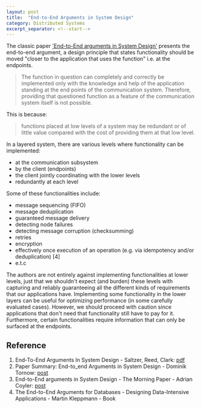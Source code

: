 ```yaml
---
layout: post
title:  "End-to-End Arguments in System Design"
category: Distributed Systems
excerpt_separator: <!--start-->
---
```


<!--start-->

The classic paper
['End-to-End arguments in System Design'](https://web.mit.edu/Saltzer/www/publications/endtoend/endtoend.pdf)
presents the end-to-end argument, a design principle that states functionality
should be moved "closer to the application that uses the function" i.e. at the
endpoints.

> The function in question can completely and correctly be implemented only with
> the knowledge and help of the application standing at the end points of the
> communication system. Therefore, providing that questioned function as a
> feature of the communication system itself is not possible.

This is because:

> functions placed at low levels of a system may be redundant or of little value
> compared with the cost of providing them at that low level.

In a layered system, there are various levels where functionality can be
implemented:

- at the communication subsystem
- by the client (endpoints)
- the client jointly coordinating with the lower levels
- redundantly at each level

Some of these functionalities include:

- message sequencing (FIFO)
- message deduplication
- guaranteed message delivery
- detecting node failures
- detecting message corruption (checksumming)
- retries
- encryption
- effectively once execution of an operation (e.g. via idempotency and/or
  deduplication) [4]
- e.t.c

The authors are not entirely against implementing functionalities at lower
levels, just that we shouldn't expect (and burden) these levels with capturing
and reliably guaranteeing all the different kinds of requirements that our
applications have. Implementing some functionality in the lower layers can be
useful for optimizing performance (in some carefully evaluated cases). However,
we should proceed with caution since applications that don't need that
functionality still have to pay for it. Furthermore, certain functionalities
require information that can only be surfaced at the endpoints.

## Reference

1. End-To-End Arguments In System Design - Saltzer, Reed, Clark:
   [pdf](https://web.mit.edu/Saltzer/www/publications/endtoend/endtoend.pdf)
2. Paper Summary: End-to_end Arguments in System Design - Dominik Tornow:
   [post](https://temporal.io/blog/paper-summary-end-to-end-arguments-in-system-design)
3. End-to-End arguments in System Design - The Morning Paper - Adrian Coyler:
   [post](https://blog.acolyer.org/2014/11/14/end-to-end-arguments-in-system-design/)
4. The End-to-End Arguments for Databases - Designing Data-Intensive
   Applications - Martin Kleppmann - Book
